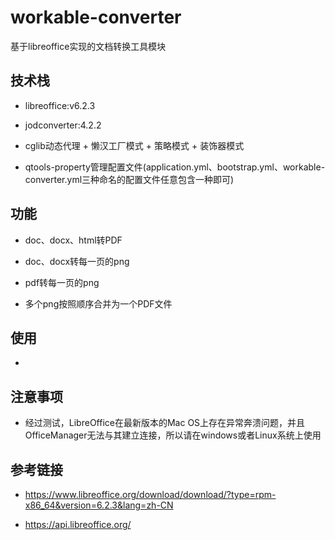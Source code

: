 # workable-converter
基于libreoffice实现的文档转换工具模块

## 技术栈

* libreoffice:v6.2.3

* jodconverter:4.2.2

* cglib动态代理 + 懒汉工厂模式 + 策略模式 + 装饰器模式

* qtools-property管理配置文件(application.yml、bootstrap.yml、workable-converter.yml三种命名的配置文件任意包含一种即可)

## 功能

* doc、docx、html转PDF

* doc、docx转每一页的png

* pdf转每一页的png

* 多个png按照顺序合并为一个PDF文件

## 使用

*

## 注意事项

* 经过测试，LibreOffice在最新版本的Mac OS上存在异常奔溃问题，并且OfficeManager无法与其建立连接，所以请在windows或者Linux系统上使用 

## 参考链接

* https://www.libreoffice.org/download/download/?type=rpm-x86_64&version=6.2.3&lang=zh-CN

* https://api.libreoffice.org/




